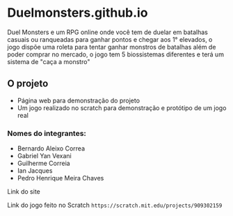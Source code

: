 # Duelmonsters.github.io

Duel Monsters e um RPG online onde você tem de duelar em batalhas casuais ou ranqueadas para ganhar pontos e 
chegar aos 1° elevados, o jogo dispõe uma roleta para tentar ganhar monstros de batalhas além de poder comprar no mercado, 
o jogo tem 5 biossistemas diferentes e terá um sistema de "caça a monstro" 

## O projeto
- Página web para demonstração do projeto
- Um jogo realizado no scratch para demonstração e protótipo de um jogo real
  
### Nomes do integrantes:
- Bernardo Aleixo Correa
- Gabriel Yan Vexani
- Guilherme Correia
- Ian Jacques
- Pedro Henrique Meira Chaves


 Link do site

 Link do jogo feito no Scratch
```https://scratch.mit.edu/projects/909302159```
